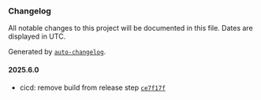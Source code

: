 ### Changelog

All notable changes to this project will be documented in this file. Dates are displayed in UTC.

Generated by [`auto-changelog`](https://github.com/CookPete/auto-changelog).

#### 2025.6.0

- cicd: remove build from release step [`ce7f17f`](https://github.com/maxstue/kijk/commit/ce7f17f1f82227295a9a6c990bd183c6cfb1cc9d)
